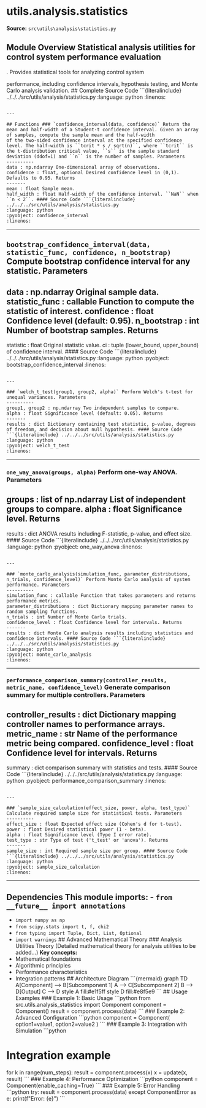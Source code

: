 # utils.analysis.statistics

**Source:** `src\utils\analysis\statistics.py`

## Module Overview Statistical analysis utilities for control system performance evaluation

. Provides statistical tools for analyzing control system


performance, including confidence intervals, hypothesis testing, and
Monte Carlo analysis validation. ## Complete Source Code ```{literalinclude} ../../../src/utils/analysis/statistics.py
:language: python
:linenos:
```

---

## Functions ### `confidence_interval(data, confidence)` Return the mean and half‑width of a Student‑t confidence interval. Given an array of samples, compute the sample mean and the half‑width
of the two‑sided confidence interval at the specified confidence
level. The half‑width is ``tcrit * s / sqrt(n)``, where ``tcrit`` is
the t‑distribution critical value, ``s`` is the sample standard
deviation (ddof=1) and ``n`` is the number of samples. Parameters
----------
data : np.ndarray One‑dimensional array of observations.
confidence : float, optional Desired confidence level in (0,1). Defaults to 0.95. Returns
-------
mean : float Sample mean.
half_width : float Half‑width of the confidence interval. ``NaN`` when ``n < 2``. #### Source Code ```{literalinclude} ../../../src/utils/analysis/statistics.py
:language: python
:pyobject: confidence_interval
:linenos:
```

---

## `bootstrap_confidence_interval(data, statistic_func, confidence, n_bootstrap)` Compute bootstrap confidence interval for any statistic. Parameters

data : np.ndarray Original sample data.
statistic_func : callable Function to compute the statistic of interest.
confidence : float Confidence level (default: 0.95).
n_bootstrap : int Number of bootstrap samples. Returns
-------
statistic : float Original statistic value.
ci : tuple (lower_bound, upper_bound) of confidence interval. #### Source Code ```{literalinclude} ../../../src/utils/analysis/statistics.py
:language: python
:pyobject: bootstrap_confidence_interval
:linenos:
```

---

### `welch_t_test(group1, group2, alpha)` Perform Welch's t-test for unequal variances. Parameters
----------
group1, group2 : np.ndarray Two independent samples to compare.
alpha : float Significance level (default: 0.05). Returns
-------
results : dict Dictionary containing test statistic, p-value, degrees of freedom, and decision about null hypothesis. #### Source Code ```{literalinclude} ../../../src/utils/analysis/statistics.py
:language: python
:pyobject: welch_t_test
:linenos:
```

---

### `one_way_anova(groups, alpha)` Perform one-way ANOVA. Parameters

groups : list of np.ndarray List of independent groups to compare.
alpha : float Significance level. Returns
-------
results : dict ANOVA results including F-statistic, p-value, and effect size. #### Source Code ```{literalinclude} ../../../src/utils/analysis/statistics.py
:language: python
:pyobject: one_way_anova
:linenos:
```

---

### `monte_carlo_analysis(simulation_func, parameter_distributions, n_trials, confidence_level)` Perform Monte Carlo analysis of system performance. Parameters
----------
simulation_func : callable Function that takes parameters and returns performance metrics.
parameter_distributions : dict Dictionary mapping parameter names to random sampling functions.
n_trials : int Number of Monte Carlo trials.
confidence_level : float Confidence level for intervals. Returns
-------
results : dict Monte Carlo analysis results including statistics and confidence intervals. #### Source Code ```{literalinclude} ../../../src/utils/analysis/statistics.py
:language: python
:pyobject: monte_carlo_analysis
:linenos:
```

---

### `performance_comparison_summary(controller_results, metric_name, confidence_level)` Generate comparison summary for multiple controllers. Parameters

controller_results : dict Dictionary mapping controller names to performance arrays.
metric_name : str Name of the performance metric being compared.
confidence_level : float Confidence level for intervals. Returns
-------
summary : dict comparison summary with statistics and tests. #### Source Code ```{literalinclude} ../../../src/utils/analysis/statistics.py
:language: python
:pyobject: performance_comparison_summary
:linenos:
```

---

### `sample_size_calculation(effect_size, power, alpha, test_type)` Calculate required sample size for statistical tests. Parameters
----------
effect_size : float Expected effect size (Cohen's d for t-test).
power : float Desired statistical power (1 - beta).
alpha : float Significance level (Type I error rate).
test_type : str Type of test ('t_test' or 'anova'). Returns
-------
sample_size : int Required sample size per group. #### Source Code ```{literalinclude} ../../../src/utils/analysis/statistics.py
:language: python
:pyobject: sample_size_calculation
:linenos:
```

---

## Dependencies This module imports: - `from __future__ import annotations`

- `import numpy as np`
- `from scipy.stats import t, f, chi2`
- `from typing import Tuple, Dict, List, Optional`
- `import warnings` ## Advanced Mathematical Theory ### Analysis Utilities Theory (Detailed mathematical theory for analysis utilities to be added...) **Key concepts:**
- Mathematical foundations
- Algorithmic principles
- Performance characteristics
- Integration patterns ## Architecture Diagram \`\`\`{mermaid}
graph TD A[Component] --> B[Subcomponent 1] A --> C[Subcomponent 2] B --> D[Output] C --> D style A fill:#e1f5ff style D fill:#e8f5e9
\`\`\` ## Usage Examples ### Example 1: Basic Usage \`\`\`python
from src.utils.analysis_statistics import Component component = Component()
result = component.process(data)
\`\`\` ### Example 2: Advanced Configuration \`\`\`python
component = Component( option1=value1, option2=value2
)
\`\`\` ### Example 3: Integration with Simulation \`\`\`python
# Integration example

for k in range(num_steps): result = component.process(x) x = update(x, result)
\`\`\` ### Example 4: Performance Optimization \`\`\`python
component = Component(enable_caching=True)
\`\`\` ### Example 5: Error Handling \`\`\`python
try: result = component.process(data)
except ComponentError as e: print(f"Error: {e}")
\`\`\` 
